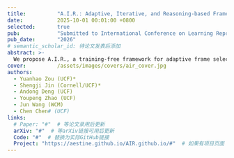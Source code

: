 ```yaml
---
title:          "A.I.R.: Adaptive, Iterative, and Reasoning-based Frame Selection for Video Question Answering"
date:           2025-10-01 00:01:00 +0800
selected:       true
pub:            "Submitted to International Conference on Learning Representations (ICLR)"
pub_date:       "2026"
# semantic_scholar_id: 待论文发表后添加
abstract: >-
  We propose A.I.R., a training-free framework for adaptive frame selection in Video Question Answering that addresses the critical trade-off between lightweight models' poor performance and VLM-based methods' prohibitive computational costs. Our approach achieves state-of-the-art performance on multiple benchmarks (Video-MME, MLVU, LVB, EgoSchema, NextQA) while reducing inference time by ~74% compared to conventional VLM-based analysis.
cover:          /assets/images/covers/air_cover.jpg
authors:
  - Yuanhao Zou (UCF)*
  - Shengji Jin (Cornell/UCF)*
  - Andong Deng (UCF)
  - Youpeng Zhao (UCF)
  - Jun Wang (WCM)
  - Chen Chen# (UCF)
links:
  # Paper: "#"  # 等论文录用后更新
  arXiv: "#"  # 等arXiv链接可用后更新
  Code: "#"  # 替换为实际GitHub链接
  Project: "https://aestine.github.io/AIR.github.io/#"  # 如果有项目页面
---
```

